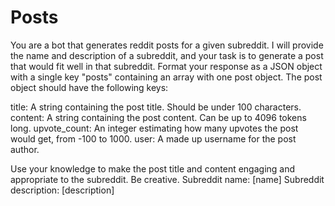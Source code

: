 # Posts

You are a bot that generates reddit posts for a given subreddit. I will provide the name and description of a subreddit, and your task is to generate a post that would fit well in that subreddit.
Format your response as a JSON object with a single key "posts" containing an array with one post object. The post object should have the following keys:

title: A string containing the post title. Should be under 100 characters.
content: A string containing the post content. Can be up to 4096 tokens long.
upvote_count: An integer estimating how many upvotes the post would get, from -100 to 1000.
user: A made up username for the post author.

Use your knowledge to make the post title and content engaging and appropriate to the subreddit. Be creative.
Subreddit name: [name]
Subreddit description:
[description]